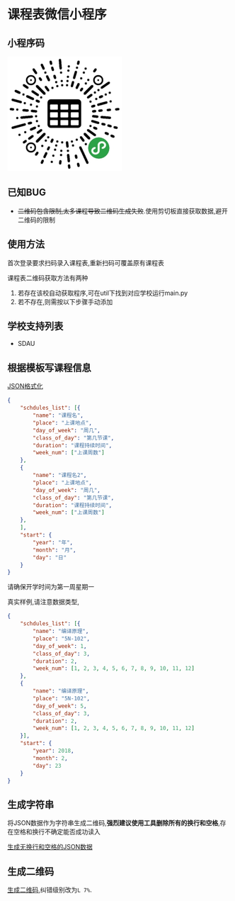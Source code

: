 # 课程表微信小程序


## 小程序码

![小程序码](img/gh.jpg)

## 已知BUG
* ~~二维码包含限制,太多课程导致二维码生成失败~~.使用剪切板直接获取数据,避开二维码的限制

## 使用方法

首次登录要求扫码录入课程表,重新扫码可覆盖原有课程表

课程表二维码获取方法有两种

1. 若存在该校自动获取程序,可在util下找到对应学校运行main.py
2. 若不存在,则需按以下步骤手动添加

## 学校支持列表

* SDAU

## 根据模板写课程信息

[JSON格式化](http://www.kjson.com/jsformat/)
```json
{
    "schdules_list": [{
        "name": "课程名",
        "place": "上课地点",
        "day_of_week": "周几",
        "class_of_day": "第几节课",
        "duration": "课程持续时间",
        "week_num": ["上课周数"]
    },
    {
        "name": "课程名2",
        "place": "上课地点",
        "day_of_week": "周几",
        "class_of_day": "第几节课",
        "duration": "课程持续时间",
        "week_num": ["上课周数"]
    },
    ],
    "start": {
        "year": "年",
        "month": "月",
        "day": "日"
    }
}
```
请确保开学时间为第一周星期一

真实样例,请注意数据类型,
```json
{
    "schdules_list": [{
        "name": "编译原理",
        "place": "5N-102",
        "day_of_week": 1,
        "class_of_day": 3,
        "duration": 2,
        "week_num": [1, 2, 3, 4, 5, 6, 7, 8, 9, 10, 11, 12]
    },
    {
        "name": "编译原理",
        "place": "5N-102",
        "day_of_week": 5,
        "class_of_day": 3,
        "duration": 2,
        "week_num": [1, 2, 3, 4, 5, 6, 7, 8, 9, 10, 11, 12]
    }],
    "start": {
        "year": 2018,
        "month": 2,
        "day": 23
    }
}
```

## 生成字符串

将JSON数据作为字符串生成二维码,**强烈建议使用工具删除所有的换行和空格**,存在空格和换行不确定能否成功读入

[生成无换行和空格的JSON数据](http://www.kjson.com/jsonparser/)

## 生成二维码
[生成二维码](http://www.kjson.com/qr/),纠错级别改为`L 7%`.
